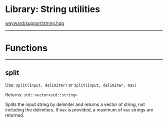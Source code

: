 # Library: String utilities

[wayward/support/string.hpp](https://github.com/simonask/w/blob/master/wayward/support/string.hpp)

---

# Functions

---

## split

Use: `split(input, delimiter)` or `split(input, delimiter, max)`

Returns: `std::vector<std::string>`

Splits the input string by delimiter and returns a vector of string, not including the delimiters. If `max` is provided, a maximum of `max` strings are returned.
